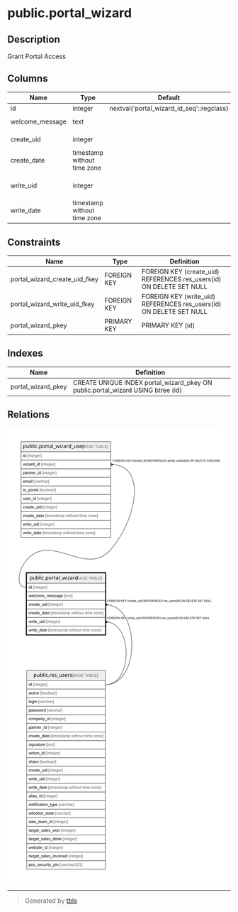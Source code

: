# public.portal_wizard

## Description

Grant Portal Access

## Columns

| Name | Type | Default | Nullable | Children | Parents | Comment |
| ---- | ---- | ------- | -------- | -------- | ------- | ------- |
| id | integer | nextval('portal_wizard_id_seq'::regclass) | false | [public.portal_wizard_user](public.portal_wizard_user.md) |  |  |
| welcome_message | text |  | true |  |  | Invitation Message |
| create_uid | integer |  | true |  | [public.res_users](public.res_users.md) | Created by |
| create_date | timestamp without time zone |  | true |  |  | Created on |
| write_uid | integer |  | true |  | [public.res_users](public.res_users.md) | Last Updated by |
| write_date | timestamp without time zone |  | true |  |  | Last Updated on |

## Constraints

| Name | Type | Definition |
| ---- | ---- | ---------- |
| portal_wizard_create_uid_fkey | FOREIGN KEY | FOREIGN KEY (create_uid) REFERENCES res_users(id) ON DELETE SET NULL |
| portal_wizard_write_uid_fkey | FOREIGN KEY | FOREIGN KEY (write_uid) REFERENCES res_users(id) ON DELETE SET NULL |
| portal_wizard_pkey | PRIMARY KEY | PRIMARY KEY (id) |

## Indexes

| Name | Definition |
| ---- | ---------- |
| portal_wizard_pkey | CREATE UNIQUE INDEX portal_wizard_pkey ON public.portal_wizard USING btree (id) |

## Relations

![er](public.portal_wizard.svg)

---

> Generated by [tbls](https://github.com/k1LoW/tbls)
